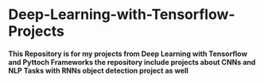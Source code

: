# Deep-Learning-with-Tensorflow-Projects
<h4>This Repository is  for my projects from Deep Learning with Tensorflow and Pyttoch Frameworks
the repository include projects about CNNs and NLP Tasks with RNNs
object detection project as well</h4>

